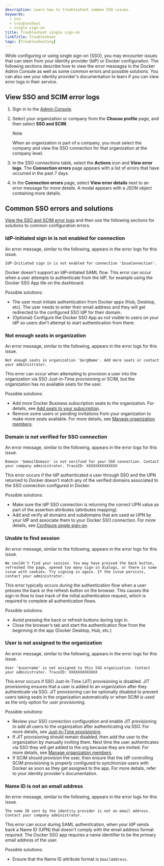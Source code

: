 ```yaml
---
description: Learn how to troubleshoot common SSO issues.
keywords:
  - sso
  - troubleshoot
  - single sign-on
title: Troubleshoot single sign-on
linkTitle: Troubleshoot
tags: [Troubleshooting]
---
```


While configuring or using single sign-on (SSO), you may encounter issues that
can stem from your identity provider (IdP) or Docker configuration. The
following sections describe how to view the error messages in the Docker Admin
Console as well as some common errors and possible solutions. You can also see
your identity provider's documentation to learn if you can view error logs in
their service.

## View SSO and SCIM error logs

1. Sign in to the [Admin Console](https://app.docker.com/admin/).
2. Select your organization or company from the **Choose profile** page, and then select **SSO and SCIM**.

   > [!NOTE]
   >
   > When an organization is part of a company, you must select the company and
   > view the SSO connection for that organization at the company level.

3. In the SSO connections table, select the **Actions** icon and **View error
   logs**. The **Connection errors** page appears with a list of errors that
   have occurred in the past 7 days.
4. In the **Connection errors** page, select **View error details** next to an
   error message for more details. A modal appears with a JSON object containing
   more details.

## Common SSO errors and solutions

[View the SSO and SCIM error logs](#view-sso-and-scim-error-logs) and then use
the following sections for solutions to common configuration errors.

### IdP-initiated sign in is not enabled for connection

An error message, similar to the following, appears in the error logs for this
issue.

```text
IdP-Initiated sign in is not enabled for connection '$ssoConnection'.
```

Docker doesn't support an IdP-initiated SAML flow. This error can occur when a
user attempts to authenticate from the IdP, for example using the Docker SSO App
tile on the dashboard.

Possible solutions:

 * The user must initiate authentication from Docker apps (Hub, Desktop, etc).
   The user needs to enter their email address and they will get redirected to
   the configured SSO IdP for their domain.
 * (Optional) Configure the Docker SSO App as not visible to users on your IdP
   so users don’t attempt to start authentication from there.

### Not enough seats in organization

An error message, similar to the following, appears in the error logs for this
issue.

```text
Not enough seats in organization '$orgName'. Add more seats or contact your administrator.
```

This error can occur when attempting to provision a user into the organization
via SSO Just-in-Time provisioning or SCIM, but the organization has no available
seats for the user.

Possible solutions:

 * Add more Docker Business subscription seats to the organization. For details,
   see [Add seats to your subscription](../../../subscription/manage-seats.md).
 * Remove some users or pending invitations from your organization to make more
   seats available. For more details, see [Manage organization
   members](/admin/organization/members/).

### Domain is not verified for SSO connection

An error message, similar to the following, appears in the error logs for this
issue.

```text
Domain '$emailDomain' is not verified for your SSO connection. Contact your company administrator. TraceID: XXXXXXXXXXXXXX
```

This error occurs if the IdP authenticated a user through SSO and the UPN
returned to Docker doesn’t match any of the verified domains associated to the
SSO connection configured in Docker.

Possible solutions:

 * Make sure the IdP SSO connection is returning the correct UPN value as part
   of the assertion attributes (attributes mapping).
 * Add and verify all domains and subdomains that are used as UPN by your IdP
   and associate them to your Docker SSO connection. For more details, see [Configure single sign-on](../single-sign-on/configure.md).

### Unable to find session

An error message, similar to the following, appears in the error logs for this
issue.

```text
We couldn't find your session. You may have pressed the back button, refreshed the page, opened too many sign-in dialogs, or there is some issue with cookies. Try signing in again. If the issue persists, contact your administrator.
```

This error typically occurs during the authentication flow when a user presses
the back or the refresh button on the browser. This causes the sign-in flow to
lose track of the initial authentication request, which is required to complete
all authentication flows.

Possible solutions:

 * Avoid pressing the back or refresh buttons during sign in.
 * Close the browser’s tab and start the authentication flow from the beginning
   in the app (Docker Desktop, Hub, etc.)

### User is not assigned to the organization

An error message, similar to the following, appears in the error logs for this
issue.

```text
User '$username' is not assigned to this SSO organization. Contact your administrator. TraceID: XXXXXXXXXXXXX
```

This error occurs if SSO Just-In-Time (JIT) provisioning is disabled. JIT
provisioning ensures that a user is added to an organization after they
authenticate via SSO. JIT provisioning can be optionally disabled to prevent
users taking seats in the organization automatically or when SCIM is used as
the only option for user provisioning.

Possible solutions:

 * Review your SSO connection configuration and enable JIT provisioning to add
   all users to the organization after authenticating via SSO. For more details,
   see [Just-in-Time
   provisioning](/security/for-admins/provisioning/just-in-time/).
 * If JIT provisioning should remain disabled, then add the user to the
   organization by manually inviting them. Next time the user authenticates via
   SSO they will get added to the org because they are invited. For more
   details, see [Manage organization members](/admin/organization/members/).
 * If SCIM should provision the user, then ensure that the IdP controlling SCIM
   provisioning is properly configured to synchronize users with Docker as soon
   as they get assigned to the app. For more details, refer to your identity
   provider's documentation.

### Name ID is not an email address

An error message, similar to the following, appears in the error logs for this
issue.

```text
The name ID sent by the identity provider is not an email address. Contact your company administrator.
```

This error can occur during SAML authentication, when your IdP sends back a Name
ID (UPN) that doesn't comply with the email address format required. The Docker
SSO app requires a name identifier to be the primary email address of the user.

Possible solutions:

 * Ensure that the Name ID attribute format is `EmailAddress`.
